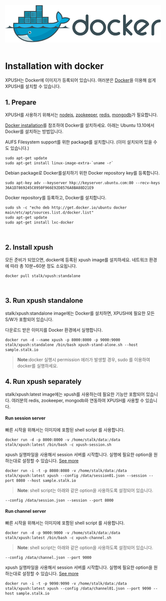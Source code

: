 
<br /><center><img src="/doc/installation/resource/docker_logo.png"></center><br />


Installation with docker
===

XPUSH는 Docker에 이미지가 등록되어 있습니다. 여러분은 [Docker](https://www.docker.com/)을 이용해 쉽게 XPUSH를 설치할 수 있습니다.
<a name="prepare"></a>
<br />

## 1. Prepare

XPUSH를 사용하기 위해서는 [nodejs](http://nodejs.org/), [zookeeper](http://zookeeper.apache.org/), [redis](http://redis.io/), [mongodb](http://www.mongodb.org/)가 필요합니다.

[Docker installation](https://docs.docker.com/installation/#installation)를 참조하여 Docker를 설치하세요. 아래는 Ubuntu 13.10에서 Docker를 설치하는 방법입니다.

AUFS Filesystem support를 위한 package를 설치합니다. (이미 설치되어 있을 수도 있습니다.)

	sudo apt-get update
	sudo apt-get install linux-image-extra-`uname -r`

Debian package로 Docker를설치하기 위한 Docker repository key를 등록합니다.

	sudo apt-key adv --keyserver hkp://keyserver.ubuntu.com:80 --recv-keys 36A1D7869245C8950F966E92D8576A8BA88D21E9

Docker repository를 등록하고, Docker를 설치합니다.

	sudo sh -c "echo deb http://get.docker.io/ubuntu docker main/etc/apt/sources.list.d/docker.list"
	sudo apt-get update
	sudo apt-get install lxc-docker

<a name="install"></a>
<br />

## 2. Install xpush

모든 준비가 되었으면, docker에 등록된 xpush image를 설치하세요. 네트워크 환경에 따라 총 10분~60분 정도 소요됩니다.

	docker pull stalk/xpush:standalone

<a name="run"></a>
<br />

## 3. Run xpush standalone

stalk/xpush:standalone image에는 Docker를 설치하면, XPUSH에 필요한 모든 S/W가 포함되어 있습니다.

다운로드 받은 이미지를 Docker 환경에서 실행합니다.

	docker run -d --name xpush -p 8000:8000 -p 9000:9000 stalk/xpush:standalone /bin/bash xpush-stand-alone.sh --host sample.stalk.io

>**Note**:docker 실행시 permission 에러가 발생할 경우, sudo 를 이용하여 docker를 실행하세요.

## 4. Run xpush separately

stalk/xpush:latest image에는 xpush를 사용하는데 필요한 기능만 포함되어 있습니다. 여러분의 redis, zookeeper, mongodb와 연동하여 XPUSH를  사용할 수 있습니다.

#### Run session server

빠른 시작을 위해서는 이미지에 포함된 shell script 를 사용합니다.

	docker run -d -p 8000:8000 -v /home/stalk/data:/data stalk/xpush:latest /bin/bash -c xpush-session.sh

xpush 실행파일을 사용해서 session 서버를 시작합니다. 실행에 필요한 option을 원하는대로 설정할 수 있습니다. [See more](http://xpush.github.io/doc/configuration/#run_config)

	docker run -i -t -p 8080:8080 -v /home/stalk/data:/data stalk/xpush:latest xpush --config /data/session01.json --session --port 8080 --host sample.stalk.io

>**Note**: shell script는 아래와 같은 option을 사용하도록 설정되어 있습니다.

	--config /data/session.json --session --port 8000

#### Run channel server

빠른 시작을 위해서는 이미지에 포함된 shell script 를 사용합니다.

	docker run -d -p 9000:9000 -v /home/stalk/data:/data stalk/xpush:latest /bin/bash -c xpush-channel.sh

>**Note**: shell script는 아래와 같은 option을 사용하도록 설정되어 있습니다.

	--config /data/channel.json --port 9000

xpush 실행파일을 사용해서 session 서버를 시작합니다. 실행에 필요한 option을 원하는대로 설정할 수 있습니다. [See more](http://xpush.github.io/doc/configuration/#run_config)

	docker run -i -t -p 9090:9090 -v /home/stalk/data:/data stalk/xpush:latest xpush --config /data/channel01.json --port 9090 --host sample.stalk.io
